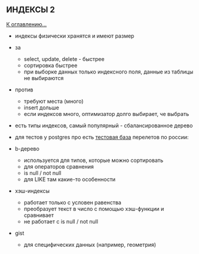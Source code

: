 ## ИНДЕКСЫ 2

[К оглавлению...](/README.md)

- индексы физически хранятся и имеют размер

- за
  - select, update, delete - быстрее
  - сортировка быстрее
  - при выборке данных только индексного поля, данные из таблицы не выбираются

- против
  - требуют места (много)
  - insert дольше
  - если индексов много, оптимизатор долго выбирает, че выбрать

- есть типы индексов, самый популярный - сбалансированное дерево
- для тестов у postgres про есть [тестовая база](https://postgrespro.ru/education/demodb) перелетов по россии:

- b-дерево
  - используется для типов, которые можно сортировать
  - для операторов сравнения
  - is null / not null
  - для LIKE там какие-то особенности
- хэш-индексы
  - работает только с условен равенства 
  - преобразует текст в число с помощью хэш-функции и сравнивает
  - не работает с is null / not null
- gist
  - для специфических данных (например, геометрия)
